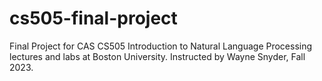 # cs505-final-project
Final Project for CAS CS505 Introduction to Natural Language Processing lectures and labs at Boston University. Instructed by Wayne Snyder, Fall 2023. 
